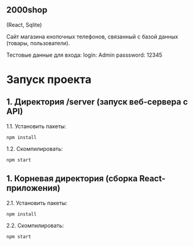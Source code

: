 ## 2000shop
(React, Sqlite)

Cайт магазина кнопочных телефонов, связанный с базой данных (товары, пользователи).

Тестовые данные для входа:
login: Admin
passsword: 12345

# Запуск проекта
## 1. Директория /server (запуск веб-сервера с API)
1.1.  Установить пакеты:
```
npm install
```
1.2. Скомпилировать:
```
npm start
```

## 1. Корневая директория (сборка React-приложения)
2.1.  Установить пакеты:
```
npm install
```
2.2. Скомпилировать:
```
npm start
```

